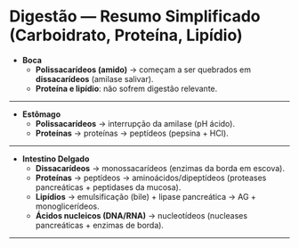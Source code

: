 # Digestão — Resumo Simplificado (Carboidrato, Proteína, Lipídio)

- **Boca**
  - **Polissacarídeos (amido)** → começam a ser quebrados em **dissacarídeos** (amilase salivar).
  - **Proteína e lipídio**: não sofrem digestão relevante.

---
- **Estômago**
  - **Polissacarídeos** → interrupção da amilase (pH ácido).
  - **Proteínas** → proteínas → peptídeos (pepsina + HCl).
---
- **Intestino Delgado**
  - **Dissacarídeos** → monossacarídeos (enzimas da borda em escova).
  - **Proteínas** → peptídeos → aminoácidos/dipeptídeos (proteases pancreáticas + peptidases da mucosa).
  - **Lipídios** → emulsificação (bile) + lipase pancreática → AG + monoglicerídeos.
  - **Ácidos nucleicos (DNA/RNA)** → nucleotídeos (nucleases pancreáticas + enzimas de borda).

---
